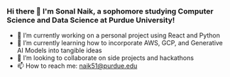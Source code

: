 ### Hi there 👋 I'm Sonal Naik, a sophomore studying Computer Science and Data Science at Purdue University!

- 🔭 I’m currently working on a personal project using React and Python
- 🌱 I’m currently learning how to incorporate AWS, GCP, and Generative AI Models into tangible ideas
- 👯 I’m looking to collaborate on side projects and hackathons
- 📫 How to reach me: naik51@purdue.edu

<!--
**sonaln/sonaln** is a ✨ _special_ ✨ repository because its `README.md` (this file) appears on your GitHub profile.

Here are some ideas to get you started:

- 🔭 I’m currently working on ... 
- 🌱 I’m currently learning AWS and Generative AI Models
- 👯 I’m looking to collaborate on ...
- 🤔 I’m looking for help with ...
- 💬 Ask me about ...
- 📫 How to reach me: naik51@purdue.edu
- ⚡ Fun fact: ...
-->
